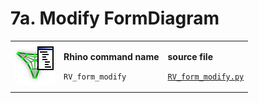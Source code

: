 # 7a. Modify FormDiagram

|                                                                                          |                                                                              |                                                                                                                       |
| ---------------------------------------------------------------------------------------- | ---------------------------------------------------------------------------- | --------------------------------------------------------------------------------------------------------------------- |
| <img src="../.gitbook/assets/RV_FormDiagram-modify (1).svg" alt="" data-size="original"> | <p><strong>Rhino command name</strong></p><p><code>RV_form_modify</code></p> | <p><strong>source file</strong></p><p><a href="../../plugin/RV_form_modify.py"><code>RV_form_modify.py</code></a></p> |







